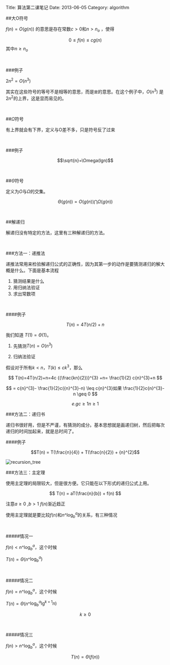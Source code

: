 Title: 算法第二课笔记
Date: 2013-06-05
Category: algorithm

##大O符号

$f(n)=O(g(n))$ 的意思是存在常数$c>0$和$n>{n}_{o}$ ，使得

$$
0 \leq f(n) \leq cg(n)  
$$
其中$n\geq{n}_{o}$

<br/>

###例子

$2{n}^{2}=O({n}^{3})$

其实在这些符号的等号不是相等的意思，而是`是`的意思。在这个例子中，$O({n}^{3})$ 是$2{n}^{2}$的上界，这是显而易见的。

<br/>

##$\Omega$符号

有上界就会有下界，定义与O差不多，只是符号反了过来

<!-- more -->

<br/>

###例子

$$\sqrt{n}=\Omega(lgn)$$

<br/>

##$\Theta$符号

定义为$O$与$\Omega$的交集。

$$
\Theta(g(n))=O(g(n))\bigcap\Omega(g(n))
$$

<br/>

##解递归

解递归没有特定的方法，这里有三种解递归的方法。

<br/>

###方法一：递推法

递推法常用来检验解递归公式的正确性，因为其第一步的动作是要猜测递归的解大概是什么。下面是基本流程

1. 猜测结果是什么
2. 用归纳法验证
3. 求出常数项

<br/>

####例子

$$T(n)=4T(n/2)+n$$

我们知道 $T(1)=\Theta(1)$。

1. 先猜测$T(n)=O({n}^{3})$

2. 归纳法验证

假设对于所有$k<n$，$T(k) \leq c{k}^{3}$，那么

$$
T(n)=4T(n/2)+n=4c {(\frac{kn}{2})}^{3} +n= \frac{1}{2} c{n}^{3}+n
$$

$$
= c{n}^{3}- \frac{1}{2}c({n}^{3}-n) \leq c{n}^{3}如果 \frac{1}{2}c{n}^{3}-n \geq 0  
$$

$$
e.g c \geq 1 n \geq 1
$$

###方法二：递归书

递归书很好用，但是不严谨，有猜测的成分。基本思想就是画递归树，然后把每次递归的时间加起来，就是总时间了。

####例子

$$T(n) = T(\frac{n}{4}) + T(\frac{n}{2}) + {n}^{2}$$

![recursion_tree]({filename}/images/img/recursion_tree.png)

###方法三：主定理

使用主定理的局限较大，但是很方便。它只能在以下形式的递归公式上用。

$$
T(n) = aT(\frac{n}{b}) + f(n)
$$

注意$a \geq 0$ ,$b>1$ $f(n)$渐近趋正

使用主定理就是要比较$f(n)$和${n}$^${\log_{b}}^{a}$的关系，有三种情况

<br/>

#####情况一

$f(n) <{n}$^${\log_{b}}^{a}$，这个时候 

$T(n)=\Theta ({n}$^${\log_{b}}^{a})$

<br/>

#####情况二

$f(n) ={n}$^${\log_{b}}^{a}$，这个时候

$T(n)=\Theta ({n}$^${\log_{b}}^{a} {\lg}^{k+1}n )$

$$k \geq 0$$

<br/>

#####情况三

$f(n) >{n}$^${\log_{b}}^{a}$，这个时候

$$T(n)=\Theta (f(n))$$

